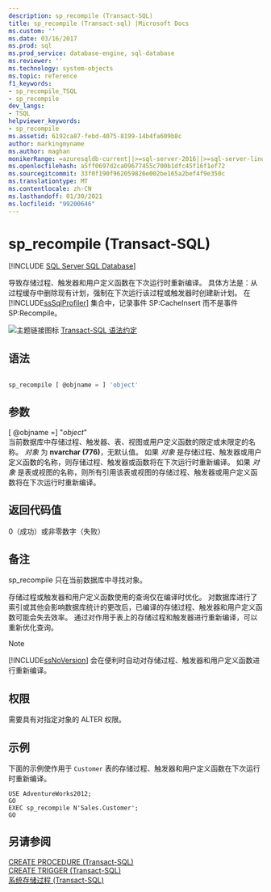 ```yaml
---
description: sp_recompile (Transact-SQL)
title: sp_recompile (Transact-sql) |Microsoft Docs
ms.custom: ''
ms.date: 03/16/2017
ms.prod: sql
ms.prod_service: database-engine, sql-database
ms.reviewer: ''
ms.technology: system-objects
ms.topic: reference
f1_keywords:
- sp_recompile_TSQL
- sp_recompile
dev_langs:
- TSQL
helpviewer_keywords:
- sp_recompile
ms.assetid: 6192ca87-febd-4075-8199-14b4fa609b8c
author: markingmyname
ms.author: maghan
monikerRange: =azuresqldb-current||>=sql-server-2016||>=sql-server-linux-2017||=azuresqldb-mi-current
ms.openlocfilehash: a5ff0697d2ca09677455c700b1dfc45f16f1ef72
ms.sourcegitcommit: 33f0f190f962059826e002be165a2bef4f9e350c
ms.translationtype: MT
ms.contentlocale: zh-CN
ms.lasthandoff: 01/30/2021
ms.locfileid: "99200646"
---
```

# <a name="sp_recompile-transact-sql"></a>sp_recompile (Transact-SQL)
[!INCLUDE [SQL Server SQL Database](../../includes/applies-to-version/sql-asdb.md)]

  导致存储过程、触发器和用户定义函数在下次运行时重新编译。 具体方法是：从过程缓存中删除现有计划，强制在下次运行该过程或触发器时创建新计划。 在 [!INCLUDE[ssSqlProfiler](../../includes/sssqlprofiler-md.md)] 集合中，记录事件 SP:CacheInsert 而不是事件 SP:Recompile。  
  
 ![主题链接图标](../../database-engine/configure-windows/media/topic-link.gif "“主题链接”图标") [Transact-SQL 语法约定](../../t-sql/language-elements/transact-sql-syntax-conventions-transact-sql.md)  
  
## <a name="syntax"></a>语法  
  
```sql  
  
sp_recompile [ @objname = ] 'object'  
```  
  
## <a name="arguments"></a>参数  
 [ @objname =] "*object*"  
 当前数据库中存储过程、触发器、表、视图或用户定义函数的限定或未限定的名称。 *对象* 为 **nvarchar (776)**，无默认值。 如果 *对象* 是存储过程、触发器或用户定义函数的名称，则存储过程、触发器或函数将在下次运行时重新编译。 如果 *对象* 是表或视图的名称，则所有引用该表或视图的存储过程、触发器或用户定义函数将在下次运行时重新编译。  
  
## <a name="return-code-values"></a>返回代码值  
 0（成功）或非零数字（失败）  
  
## <a name="remarks"></a>备注  
 sp_recompile 只在当前数据库中寻找对象。  
  
 存储过程或触发器和用户定义函数使用的查询仅在编译时优化。 对数据库进行了索引或其他会影响数据库统计的更改后，已编译的存储过程、触发器和用户定义函数可能会失去效率。 通过对作用于表上的存储过程和触发器进行重新编译，可以重新优化查询。  
  
> [!NOTE]  
>  [!INCLUDE[ssNoVersion](../../includes/ssnoversion-md.md)] 会在便利时自动对存储过程、触发器和用户定义函数进行重新编译。  
  
## <a name="permissions"></a>权限  
 需要具有对指定对象的 ALTER 权限。  
  
## <a name="examples"></a>示例  
 下面的示例使作用于 `Customer` 表的存储过程、触发器和用户定义函数在下次运行时重新编译。  
  
```  
USE AdventureWorks2012;  
GO  
EXEC sp_recompile N'Sales.Customer';  
GO  
```  
  
## <a name="see-also"></a>另请参阅  
 [CREATE PROCEDURE (Transact-SQL)](../../t-sql/statements/create-procedure-transact-sql.md)   
 [CREATE TRIGGER (Transact-SQL)](../../t-sql/statements/create-trigger-transact-sql.md)   
 [系统存储过程 (Transact-SQL)](../../relational-databases/system-stored-procedures/system-stored-procedures-transact-sql.md)  
  
  
